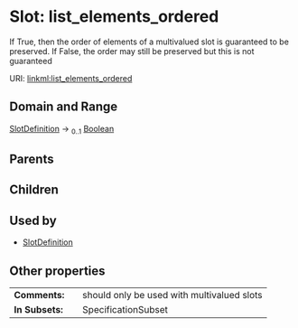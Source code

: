 
# Slot: list_elements_ordered


If True, then the order of elements of a multivalued slot is guaranteed to be preserved. If False, the order may still be preserved but this is not guaranteed

URI: [linkml:list_elements_ordered](https://w3id.org/linkml/list_elements_ordered)


## Domain and Range

[SlotDefinition](SlotDefinition.md) &#8594;  <sub>0..1</sub> [Boolean](Boolean.md)

## Parents


## Children


## Used by

 * [SlotDefinition](SlotDefinition.md)

## Other properties

|  |  |  |
| --- | --- | --- |
| **Comments:** | | should only be used with multivalued slots |
| **In Subsets:** | | SpecificationSubset |

